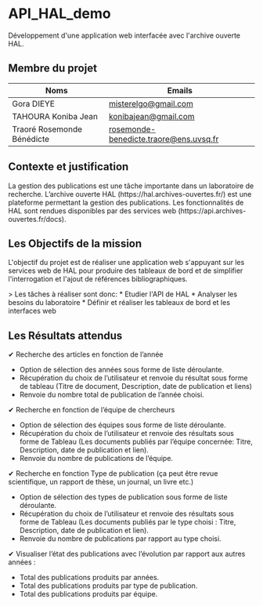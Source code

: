 # API_HAL_demo
Développement d'une application web interfacée avec l'archive ouverte HAL.

## Membre du projet

|            Noms             |               Emails                   |
|-----------------------------|----------------------------------------|
|          Gora DIEYE         |          misterelgo@gmail.com          |
|      TAHOURA Koniba Jean    |          konibajean@gmail.com          |
| Traoré Rosemonde Bénédicte  | rosemonde-benedicte.traore@ens.uvsq.fr |

## Contexte et justification
<p>La gestion des publications est une tâche importante dans un laboratoire de recherche.
L’archive ouverte HAL (https://hal.archives-ouvertes.fr/) est une plateforme permettant la gestion des publications. 
Les fonctionnalités de HAL sont rendues disponibles par des services web (https://api.archives-ouvertes.fr/docs). </p>

## Les Objectifs de la mission
<p>L'objectif du projet est de réaliser une application web s'appuyant sur les services web de HAL pour produire des tableaux de bord et de simplifier l'interrogation et l'ajout de références bibliographiques.</p>
> Les tâches à réaliser sont donc:
* Etudier l'API de HAL
* Analyser les besoins du laboratoire
* Définir et réaliser les tableaux de bord et les interfaces web

## Les Résultats attendus

✔	Recherche des articles en fonction de l’année<br>
  *	Option de sélection des années sous forme de liste déroulante.<br>
  *	Récupération du choix de l’utilisateur et renvoie du résultat sous forme de tableau (Titre de document, Description, date de             publication et liens)<br>
  *	Renvoie du nombre total de publication de l’année choisi.<br>
  
✔	Recherche en fonction de l’équipe de chercheurs<br>
  *	Option de sélection des équipes sous forme de liste déroulante.<br>
  *	Récupération du choix de l’utilisateur et renvoie des résultats sous forme de Tableau 
  (Les documents publiés par l’équipe concernée: Titre, Description, date de publication et lien).<br>
  *	Renvoie du nombre de publications de l’équipe.<br>
  
✔	Recherche en fonction Type de publication (ça peut être revue scientifique, un rapport de thèse, un journal, un livre etc.)<br>
  *	Option de sélection des types de publication sous forme de liste déroulante.<br>
  *	Récupération du choix de l’utilisateur et renvoie des résultats sous forme de Tableau (Les documents publiés par le type choisi :       Titre, Description, date de publication et lien).<br>
  *	Renvoie du nombre de publications par rapport au type choisi.<br>

✔	Visualiser l’état des publications avec l’évolution par rapport aux autres années : <br>
  *	Total des publications produits par années.<br>
  *	Total des publications produits par type de publication.<br>
  *	Total des publications produits par équipe.<br>


